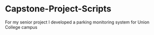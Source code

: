 # Capstone-Project-Scripts

For my senior project I developed a parking monitoring system for Union College campus
